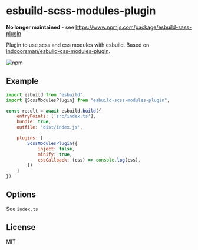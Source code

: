 esbuild-scss-modules-plugin
=======

**No longer maintained** - see https://www.npmjs.com/package/esbuild-sass-plugin 

Plugin to use scss and css modules with esbuild.
Based on [indooorsman/esbuild-css-modules-plugin](https://github.com/indooorsman/esbuild-css-modules-plugin/blob/eff4a500c56a45b1550887a8f7c20f57b01a46b7/index.js).

![npm](https://img.shields.io/npm/v/esbuild-scss-modules-plugin)

## Example

```js
import esbuild from "esbuild";
import {ScssModulesPlugin} from "esbuild-scss-modules-plugin";

const result = await esbuild.build({
    entryPoints: ['src/index.ts'],
    bundle: true,
    outfile: 'dist/index.js',

    plugins: [
        ScssModulesPlugin({
            inject: false,
            minify: true,
            cssCallback: (css) => console.log(css),
        })
    ]
})
```

## Options
See `index.ts`

## License
MIT
